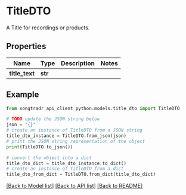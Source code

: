 # TitleDTO

A Title for recordings or products.

## Properties

Name | Type | Description | Notes
------------ | ------------- | ------------- | -------------
**title_text** | **str** |  | 

## Example

```python
from songtradr_api_client_python.models.title_dto import TitleDTO

# TODO update the JSON string below
json = "{}"
# create an instance of TitleDTO from a JSON string
title_dto_instance = TitleDTO.from_json(json)
# print the JSON string representation of the object
print(TitleDTO.to_json())

# convert the object into a dict
title_dto_dict = title_dto_instance.to_dict()
# create an instance of TitleDTO from a dict
title_dto_from_dict = TitleDTO.from_dict(title_dto_dict)
```
[[Back to Model list]](../README.md#documentation-for-models) [[Back to API list]](../README.md#documentation-for-api-endpoints) [[Back to README]](../README.md)


